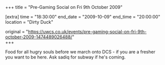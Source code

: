 +++
title = "Pre-Gaming Social on Fri 9th October 2009"

[extra]
time = "18:30:00"
end_date = "2009-10-09"
end_time = "20:00:00"
location = "Dirty Duck"

original = "https://uwcs.co.uk/events/pre-gaming-social-on-fri-9th-october-2009-1474489026488/"    
+++

Food for all hugry souls before we march onto DCS - if you are a fresher you want to be here. Ask sadiq for subway if he's coming.

